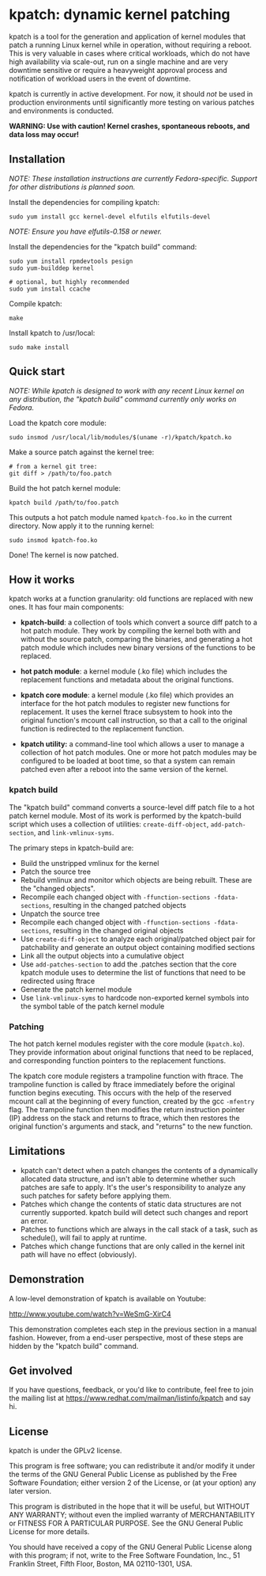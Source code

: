 kpatch: dynamic kernel patching
===============================

kpatch is a tool for the generation and application of kernel
modules that patch a running Linux kernel while in operation,
without requiring a reboot.  This is very valuable in cases
where critical workloads, which do not have high availability via
scale-out, run on a single machine and are very downtime
sensitive or require a heavyweight approval process and
notification of workload users in the event of downtime.

kpatch is currently in active development.  For now, it should _not_ be used
in production environments until significantly more testing on various
patches and environments is conducted.

**WARNING: Use with caution!  Kernel crashes, spontaneous reboots, and data loss
may occur!**


Installation
------------

*NOTE: These installation instructions are currently Fedora-specific.  Support
for other distributions is planned soon.*

Install the dependencies for compiling kpatch:

    sudo yum install gcc kernel-devel elfutils elfutils-devel

*NOTE: Ensure you have elfutils-0.158 or newer.*

Install the dependencies for the "kpatch build" command:

    sudo yum install rpmdevtools pesign
    sudo yum-builddep kernel

    # optional, but highly recommended
    sudo yum install ccache

Compile kpatch:

    make

Install kpatch to /usr/local:

    sudo make install


Quick start
-----------

*NOTE: While kpatch is designed to work with any recent Linux
kernel on any distribution, the "kpatch build" command currently
only works on Fedora.*

Load the kpatch core module:

    sudo insmod /usr/local/lib/modules/$(uname -r)/kpatch/kpatch.ko

Make a source patch against the kernel tree:

    # from a kernel git tree:
    git diff > /path/to/foo.patch

Build the hot patch kernel module:

    kpatch build /path/to/foo.patch

This outputs a hot patch module named `kpatch-foo.ko` in the current
directory.  Now apply it to the running kernel:

    sudo insmod kpatch-foo.ko

Done!  The kernel is now patched.


How it works
------------

kpatch works at a function granularity: old functions are replaced with new
ones.  It has four main components:

- **kpatch-build**: a collection of tools which convert a source diff patch to
  a hot patch module.  They work by compiling the kernel both with and without
  the source patch, comparing the binaries, and generating a hot patch module
  which includes new binary versions of the functions to be replaced.

- **hot patch module**: a kernel module (.ko file) which includes the
  replacement functions and metadata about the original functions.

- **kpatch core module**: a kernel module (.ko file) which provides an
  interface for the hot patch modules to register new functions for
  replacement.  It uses the kernel ftrace subsystem to hook into the original
  function's mcount call instruction, so that a call to the original function
  is redirected to the replacement function.

- **kpatch utility:** a command-line tool which allows a user to manage a
  collection of hot patch modules.  One or more hot patch modules may be
  configured to be loaded at boot time, so that a system can remain patched
  even after a reboot into the same version of the kernel.


### kpatch build

The "kpatch build" command converts a source-level diff patch file to a hot
patch kernel module.  Most of its work is performed by the kpatch-build script
which uses a collection of utilities: `create-diff-object`,
`add-patch-section`, and `link-vmlinux-syms`.

The primary steps in kpatch-build are:
- Build the unstripped vmlinux for the kernel
- Patch the source tree
- Rebuild vmlinux and monitor which objects are being rebuilt.
  These are the "changed objects".
- Recompile each changed object with `-ffunction-sections -fdata-sections`,
  resulting in the changed patched objects
- Unpatch the source tree
- Recompile each changed object with `-ffunction-sections -fdata-sections`,
  resulting in the changed original objects
- Use `create-diff-object` to analyze each original/patched object pair
  for patchability and generate an output object containing modified
  sections
- Link all the output objects into a cumulative object
- Use `add-patches-section` to add the .patches section that the
  core kpatch module uses to determine the list of functions that need
  to be redirected using ftrace
- Generate the patch kernel module
- Use `link-vmlinux-syms` to hardcode non-exported kernel symbols
  into the symbol table of the patch kernel module

### Patching

The hot patch kernel modules register with the core module (`kpatch.ko`).
They provide information about original functions that need to be replaced, and
corresponding function pointers to the replacement functions.

The kpatch core module registers a trampoline function with ftrace.  The
trampoline function is called by ftrace immediately before the original
function begins executing.  This occurs with the help of the reserved mcount
call at the beginning of every function, created by the gcc `-mfentry` flag.
The trampoline function then modifies the return instruction pointer (IP)
address on the stack and returns to ftrace, which then restores the original
function's arguments and stack, and "returns" to the new function.


Limitations
-----------

- kpatch can't detect when a patch changes the contents of a dynamically
  allocated data structure, and isn't able to determine whether such patches
  are safe to apply.  It's the user's responsibility to analyze any such
  patches for safety before applying them.
- Patches which change the contents of static data structures are not currently
  supported.  kpatch build will detect such changes and report an error.
- Patches to functions which are always in the call stack of a task, such as
  schedule(), will fail to apply at runtime.
- Patches which change functions that are only called in the kernel init path
  will have no effect (obviously).


Demonstration
-------------

A low-level demonstration of kpatch is available on Youtube:

http://www.youtube.com/watch?v=WeSmG-XirC4

This demonstration completes each step in the previous section in a manual
fashion.  However, from a end-user perspective, most of these steps are hidden
by the "kpatch build" command.


Get involved
------------

If you have questions, feedback, or you'd like to contribute, feel free to join
the mailing list at https://www.redhat.com/mailman/listinfo/kpatch and say hi.


License
-------

kpatch is under the GPLv2 license.

This program is free software; you can redistribute it and/or
modify it under the terms of the GNU General Public License
as published by the Free Software Foundation; either version 2
of the License, or (at your option) any later version.

This program is distributed in the hope that it will be useful,
but WITHOUT ANY WARRANTY; without even the implied warranty of
MERCHANTABILITY or FITNESS FOR A PARTICULAR PURPOSE.  See the
GNU General Public License for more details.

You should have received a copy of the GNU General Public License
along with this program; if not, write to the Free Software
Foundation, Inc., 51 Franklin Street, Fifth Floor, Boston, MA  02110-1301, USA.
